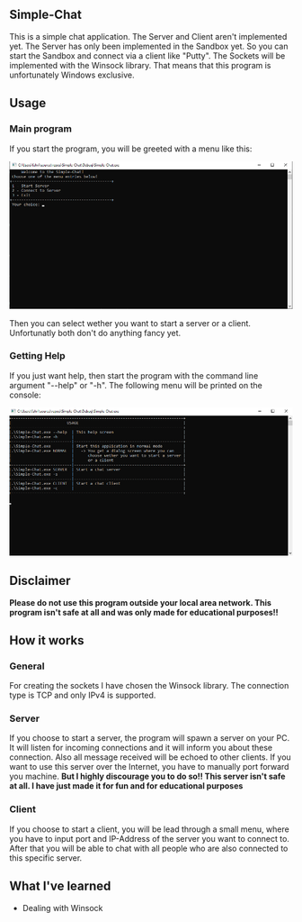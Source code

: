 ## Simple-Chat
This is a simple chat application. The Server and Client aren't implemented yet. The Server has only been implemented in the Sandbox yet. So you can start the Sandbox and connect via a client like "Putty". 
The Sockets will be implemented with the Winsock library. That means that this program is unfortunately Windows exclusive.

## Usage
### Main program
If you start the program, you will be greeted with a menu like this:

![alt image](Screenshots/MainMenu.png)

Then you can select wether you want to start a server or a client. Unfortunatly both don't do anything fancy yet. 

### Getting Help
If you just want help, then start the program with the command line argument "--help" or "-h". The following menu will be printed on the console:

![alt image](Screenshots/HelpMenu.png)

## Disclaimer
**Please do not use this program outside your local area network. This program isn't safe at all and was only made for educational purposes!!**

## How it works
### General
For creating the sockets I have chosen the Winsock library. The connection type is TCP and only IPv4 is supported.

### Server
If you choose to start a server, the program will spawn a server on your PC. It will listen for incoming connections and it will inform you about these connection. Also all message received will be echoed to other clients.
If you want to use this server over the Internet, you have to manually port forward you machine. **But I highly discourage you to do so!! This server isn't safe at all. I have just made it for fun and for educational purposes**

### Client
If you choose to start a client, you will be lead through a small menu, where you have to input port and IP-Address of the server you want to connect to. After that you will be able to chat with all people who are also connected to this specific server.

## What I've learned
- Dealing with Winsock
